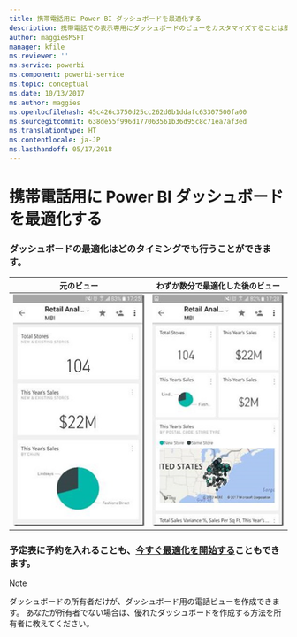 ```yaml
---
title: 携帯電話用に Power BI ダッシュボードを最適化する
description: 携帯電話での表示専用にダッシュボードのビューをカスタマイズすることは簡単です。 今すぐお試しください。
author: maggiesMSFT
manager: kfile
ms.reviewer: ''
ms.service: powerbi
ms.component: powerbi-service
ms.topic: conceptual
ms.date: 10/13/2017
ms.author: maggies
ms.openlocfilehash: 45c426c3750d25cc262d0b1ddafc63307500fa00
ms.sourcegitcommit: 638de55f996d177063561b36d95c8c71ea7af3ed
ms.translationtype: HT
ms.contentlocale: ja-JP
ms.lasthandoff: 05/17/2018
---
```

# <a name="optimize-power-bi-dashboard-for-phones"></a>携帯電話用に Power BI ダッシュボードを最適化する
### <a name="anytime-is-the-right-time-to-create-a-great-dashboard"></a>ダッシュボードの最適化はどのタイミングでも行うことができます。
| **元のビュー** | **わずか数分で最適化した後のビュー** |
|:---:|:---:|
| ![](media/mobile-apps-optimize-dashboard-phone-view/power-bi-phone-dashboard-not-optimized.png) |![](media/mobile-apps-optimize-dashboard-phone-view/power-bi-phone-dashboard-optimized.png) |

### <a name="book-some-time-on-your-calendar-or-start-optimizing-nowservice-create-dashboard-mobile-phone-viewmd"></a>予定表に予約を入れることも、[今すぐ最適化を開始する](service-create-dashboard-mobile-phone-view.md)こともできます。
> [!NOTE]
> ダッシュボードの所有者だけが、ダッシュボード用の電話ビューを作成できます。 あなたが所有者でない場合は、優れたダッシュボードを作成する方法を所有者に教えてください。
> 
> 

